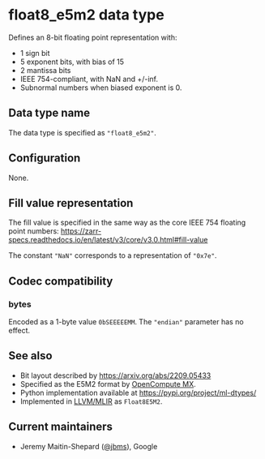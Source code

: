 # float8_e5m2 data type

Defines an 8-bit floating point representation with:

- 1 sign bit
- 5 exponent bits, with bias of 15
- 2 mantissa bits
- IEEE 754-compliant, with NaN and +/-inf.
- Subnormal numbers when biased exponent is 0.

## Data type name

The data type is specified as `"float8_e5m2"`.

## Configuration

None.

## Fill value representation

The fill value is specified in the same way as the core IEEE 754 floating point
numbers:
https://zarr-specs.readthedocs.io/en/latest/v3/core/v3.0.html#fill-value

The constant `"NaN"` corresponds to a representation of `"0x7e"`.

## Codec compatibility

### bytes

Encoded as a 1-byte value `0bSEEEEEMM`.  The `"endian"` parameter has no effect.

## See also

- Bit layout described by https://arxiv.org/abs/2209.05433
- Specified as the E5M2 format by [OpenCompute
  MX](https://www.opencompute.org/documents/ocp-microscaling-formats-mx-v1-0-spec-final-pdf).
- Python implementation available at https://pypi.org/project/ml-dtypes/
- Implemented in [LLVM/MLIR](https://llvm.org/doxygen/APFloat_8h_source.html) as
  `Float8E5M2`.

## Current maintainers

* Jeremy Maitin-Shepard ([@jbms](https://github.com/jbms)), Google
